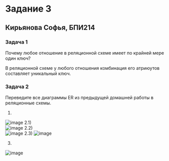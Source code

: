 # Задание 3
## Кирьянова Софья, БПИ214

### Задача 1
Почему любое отношение в реляционной схеме имеет по крайней мере один ключ?

В реляционной схеме у любого отношения комбинация его атриюутов составляет уникальный ключ.

### Задача 2
Переведите все диаграммы ER из предыдущей домашней работы в реляционные схемы.

1)
![image](https://github.com/kirSofya/DB/assets/116517600/b7a21aec-32d9-4833-917d-deda601998d1)
2.1)  
![image](https://github.com/kirSofya/DB/assets/116517600/751c82cd-444e-4a02-ab1e-7f88ef7d4879)
2.2)  
![image](https://github.com/kirSofya/DB/assets/116517600/2b380168-9b4b-40c2-9607-c5fbaf56753e)
2.3)
![image](https://github.com/kirSofya/DB/assets/116517600/4f47c2ca-5369-4877-9fc7-73449f5aadd7)

3)
![image](https://github.com/kirSofya/DB/assets/116517600/d521d074-3096-42cd-ae47-ff6f7c700d89)




